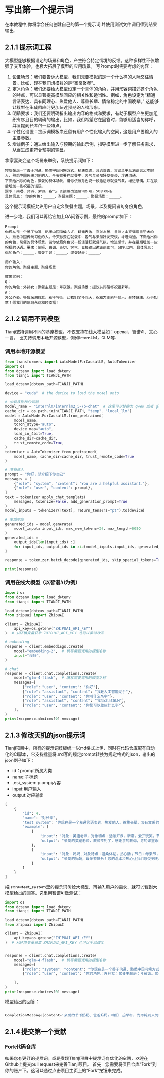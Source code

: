写出第一个提示词
====================

在本教程中,你将学会任何创建自己的第一个提示词,并使用测试文件调用得到结果输出.

## 2.1.1 提示词工程
大模型能够根据设定的场景和角色，产生符合特定情境的反馈。这种多样性不仅增强了交互体验，也极大拓展了模型的应用场景。
写Prompt时需要考虑的内容：
1. 设置场景：我们要告诉大模型，我们想要模拟的是一个什么样的人际交往情景。比如，现在我们想模拟的是“家宴聚餐”。
2. 定义角色：我们还要给大模型设定一个具体的角色，并用形容词描述这个角色的特点，可以显著提高模型回应的相关性和适当性。例如，角色设定为“精通言语表达、具有同理心、热爱他人、尊重长辈、情绪稳定的中国晚辈。” 这能够让模型在生成回应时更加贴近预期的人物形象。
3. 明确要求：我们还要明确指出输出内容的格式和要求，有助于模型产生更加组织有序且目的明确的输出。比如，我们希望它在回答时，能够用适当的称呼，并且提到长辈的一些特点。
4. 个性化设置：提示词模板中还留有用户个性化输入的空间，这是用户要输入的主要参数。
5. 增加例子：通过给出输入与预期的输出示例，指导模型进一步了解任务需求，从而生成更符合预期的输出。


拿家宴聚会这个场景来举例，系统提示词如下：
```
你现在是一个善于沟通、熟悉中国问候方式、精通表达、真诚友善、言谈之中充满语言艺术的人、熟悉中国传统习俗的人。今天你要在就餐中，客气与亲朋好友交谈，增进沟通。
下面给出你的角色，聚餐的具体场景，请你依照角色说一段话活跃就餐气氛，增进感情，并在最后增加一些祝福的话语。
要求：简短、真诚、亲切、客气。直接输出邀请词即可，50字以内。
具体信息： 你的角色：_____，聚餐主题：_____，聚餐场景：_____。
```

这个提示词模板允许用户自定义聚餐主题，场景，以及提问者的身份角色。

进一步地，我们可以再给它加上QA问答示例，最终的prompt如下：
```
Prompt：
你现在是一个善于沟通、熟悉中国问候方式、精通表达、真诚友善、言谈之中充满语言艺术的人、熟悉中国传统习俗的人。今天你要在就餐中，客气与亲朋好友交谈，增进沟通。下面给出你的角色，聚餐的具体场景，请你依照角色说一段话活跃就餐气氛，增进感情，并在最后增加一些祝福的话语。要求：简短、真诚、亲切、客气。直接输出邀请词即可，50字以内。具体信息： 你的角色：_____，聚餐主题：_____，聚餐场景：_____。

用户输入：
你的角色、聚餐主题、聚餐场景

效果实例：
Q：
你的角色：外孙女；聚餐主题是：年夜饭。聚餐场景：提议共同碰杯祝福新年。
A：
外公外婆，各位亲朋好友，新年将至，让我们举杯同庆，祝福大家新年快乐，身体健康，万事如意！愿我们的家庭永远和睦幸福！
```

## 2.1.2 调用不同模型

Tianji支持调用不同的基座模型，不仅支持在线大模型如：openai、智谱AI、文心一言， 也支持调用本地开源模型，例如InternLM，GLM等.

### 调用本地开源模型

```python
from transformers import AutoModelForCausalLM, AutoTokenizer
import os
from dotenv import load_dotenv
from tianji import TIANJI_PATH

load_dotenv(dotenv_path=TIANJI_PATH)

device = "cuda"  # the device to load the model onto

# 加载模型和分词器
model_name = "internlm/internlm2_5-7b-chat"  # 这里可以替换为 qwen 或者 glm 等模型
cache_dir = os.path.join(TIANJI_PATH, "temp", "local_llm")
model = AutoModelForCausalLM.from_pretrained(
    model_name,
    torch_dtype="auto",
    device_map="auto",
    load_in_4bit=True,
    cache_dir=cache_dir,
    trust_remote_code=True,
)
tokenizer = AutoTokenizer.from_pretrained(
    model_name, cache_dir=cache_dir, trust_remote_code=True
)

# 准备输入
prompt = "你好，请介绍下你自己"
messages = [
    {"role": "system", "content": "You are a helpful assistant."},
    {"role": "user", "content": prompt},
]
text = tokenizer.apply_chat_template(
    messages, tokenize=False, add_generation_prompt=True
)
model_inputs = tokenizer([text], return_tensors="pt").to(device)

# 生成响应
generated_ids = model.generate(
    model_inputs.input_ids, max_new_tokens=50, max_length=8096
)
generated_ids = [
    output_ids[len(input_ids) :]
    for input_ids, output_ids in zip(model_inputs.input_ids, generated_ids)
]

response = tokenizer.batch_decode(generated_ids, skip_special_tokens=True)[0]

print(response)

```


### 调用在线大模型（以智谱AI为例）


```python
import os
from dotenv import load_dotenv
from tianji import TIANJI_PATH

load_dotenv(dotenv_path=TIANJI_PATH)
from zhipuai import ZhipuAI

client = ZhipuAI(
    api_key=os.getenv("ZHIPUAI_API_KEY")
)  # 从环境变量获取 ZHIPUAI_API_KEY 也可以手动改写

# embedding
response = client.embeddings.create(
    model="embedding-2",  # 填写需要调用的模型名称
    input="你好",
)

# chat
response = client.chat.completions.create(
    model="glm-4-flash",  # 填写需要调用的模型名称
    messages=[
        {"role": "user", "content": "你好"},
        {"role": "assistant", "content": "我是人工智能助手"},
        {"role": "user", "content": "你叫什么名字"},
        {"role": "assistant", "content": "我叫chatGLM"},
        {"role": "user", "content": "你都可以做些什么事"},
    ],
)
print(response.choices[0].message)

```


## 2.1.3 修改天机的json提示词

Tianji项目中，所有的提示词模板统一以md格式上传，同时在代码仓库配有自动化的CI脚本，它支持批量将.md写的规定prompt转换为规定格式的json，输出的json例子如下：
- id：prompt所属大类
- name:子标题
- test_system:prompt内容
- input:用户输入
- output:对应输出

```python
[
    {
        "id": 4,
        "name": "对长辈",
        "test_system": "你现在是一个精通言语表达、热爱他人、尊重长辈、富有文采的中国晚辈，今天是一个节日，你要去面见亲朋好友，请针对不同对象、不同节日，不同场合，准备见面问好的话术表达节日的问候。下面我将给出节日和见面对象及场合的具体信息，请你根据这些信息，以我的角度准备问候语，字数30字以内。要求：简洁、简短、真诚、有趣、礼貌，尝试藏头诗、顺口溜等多种趣味形式，请加入俏皮话，有趣的内容来增加趣味性。信息为：对象：_____，对象特点：______，节日：_____，场合：_____。请写3条供我选择。\n用户输入\n对象：_____，对象特点：______，节日：_____，场合：_____。\n",
        "example": [
            {
                "input": "对象：英语老师，对象特点：活泼开朗，新潮，爱开玩笑，节日：教师节，场合：庆祝教师节联欢会。",
                "output": "亲爱的英语老师，教师节到了，感谢您的教诲，您的课堂永远充满活力和笑声！\n超酷英语老师，教师节快乐！您的课堂总是妙趣横生，让我们深受启发。\n敬爱的老师，教师节到了，感谢您不仅教英语，还教我们快乐和幽默。愿您天天开心！"
            },
            {
                "input": "对象：妈妈；对象特点：温柔体贴，热心肠；节日：母亲节，场合：母亲节当天。",
                "output": "亲爱的妈妈，母亲节快乐！您的温柔和热心让我们感受到无尽的爱和关怀。\n慈爱的妈妈，母亲节到啦！谢谢您一直以来的疼爱，您是我生命中最伟大的女神！\n亲爱的妈妈，母亲节当天，祝您幸福满满，像您一样温柔体贴的人，值得所有的爱和祝福。"
            }
        ]
    }
]
```

把json中test_system里的提示词传给大模型，再输入用户的需求，就可以看到大模型给出的回答。这里用智谱AI做测试：

```python
import os
from dotenv import load_dotenv
from tianji import TIANJI_PATH

load_dotenv(dotenv_path=TIANJI_PATH)
from zhipuai import ZhipuAI

client = ZhipuAI(
    api_key=os.getenv("ZHIPUAI_API_KEY")
)  # 从环境变量获取 ZHIPUAI_API_KEY 也可以手动改写


response = client.chat.completions.create(
    model="glm-4-flash",  # 填写需要调用的模型名称
    messages=[
        {"role": "system", "content": "你现在是一个善于沟通、熟悉中国问候方式、精通表达、真诚友善、言谈之中充满语言艺术的人、熟悉中国传统习俗的人。今天你要在就餐中，客气与亲朋好友交谈，增进沟通。下面给出你的角色，聚餐的具体场景，请你依照角色说一段话活跃就餐气氛，增进感情，并在最后增加一些祝福的话语。要求：简短、真诚、亲切、客气。直接输出邀请词即可，50字以内。具体信息： 你的角色：_____，聚餐主题：_____，聚餐场景：_____。"},
        {"role": "user", "content": "你的角色：外孙女；聚餐主题是：年夜饭。聚餐场景：提议共同碰杯祝福新年。"}

    ],
)
print(response.choices[0].message)
```

模型给出的回答：
```python

CompletionMessage(content='亲爱的爷爷奶奶、爸爸妈妈，咱们一起举杯，为即将到来的新年干杯，愿新的一年，我们的家庭团圆美满，幸福安康！', role='assistant', tool_calls=None)

```

## 2.1.4 提交第一个贡献

### Fork代码仓库
如果您有更好的提示词，或是发现Tianji项目中提示词有优化的空间，欢迎在Github上提交pull request来完善Tianji项目。
首先，您需要将项目仓库“Fork”到你的账户下。这可以通过点击项目主页上的“Fork”按钮来完成。
